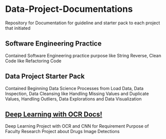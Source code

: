 # Data-Project-Documentations
Repository for Documentation for guideline and starter pack to each project that initiated

## Software Engineering Practice
Contained Software Engineering practice purpose like String Reverse, Clean Code like Refactoring Code

## Data Project Starter Pack
Contained Beginning Data Science Processes from Load Data, Data Inspection, Data Cleansing like Handling Missing Values and Duplicate Values, Handling Outliers, Data Explorations and Data Visualization

## [Deep Learning with OCR Docs!](https://github.com/hendrywijaya98/Data-Project-Documentations/blob/main/Deep%20Learning%20with%20CNN%20OCR%20Docs.md)
Deep Learning Project with OCR and CNN for Requirement Purpose of Faculty Research Project about Drugs Image Detections
